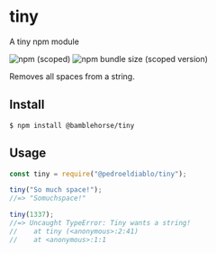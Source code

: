 # tiny
A tiny npm module

![npm (scoped)](https://img.shields.io/npm/v/@pedroeldiablo/tiny?style=for-the-badge)
![npm bundle size (scoped version)](https://img.shields.io/bundlephobia/min/@pedroeldiablo/tiny/2.0.0?style=for-the-badge)

Removes all spaces from a string.

## Install

```
$ npm install @bamblehorse/tiny
```

## Usage

```js
const tiny = require("@pedroeldiablo/tiny");

tiny("So much space!");
//=> "Somuchspace!"

tiny(1337);
//=> Uncaught TypeError: Tiny wants a string!
//    at tiny (<anonymous>:2:41)
//    at <anonymous>:1:1
```
